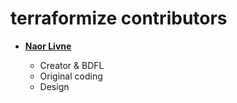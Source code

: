 terraformize contributors
===================

* **[Naor Livne](https://github.com/naorlivne)**

  * Creator & BDFL
  * Original coding
  * Design
